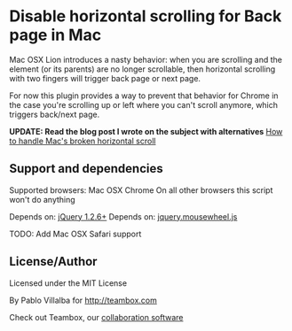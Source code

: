 Disable horizontal scrolling for Back page in Mac
=================================================

Mac OSX Lion introduces a nasty behavior: when you are scrolling and
the element (or its parents) are no longer scrollable, then horizontal
scrolling with two fingers will trigger back page or next page.

For now this plugin provides a way to prevent that behavior for Chrome
in the case you're scrolling up or left where you can't scroll anymore,
which triggers back/next page.

**UPDATE: Read the blog post I wrote on the subject with alternatives**
[How to handle Mac's broken horizontal scroll](http://micho.biz/post/64853900698/mac-osx-lions-scroll-breaks-the-web)

Support and dependencies
------------------------

Supported browsers: Mac OSX Chrome
On all other browsers this script won't do anything

Depends on: [jQuery 1.2.6+](http://jquery.com/)
Depends on: [jquery.mousewheel.js](https://github.com/jquery/jquery-mousewheel)

TODO: Add Mac OSX Safari support

License/Author
--------------

Licensed under the MIT License

By Pablo Villalba for http://teambox.com

Check out Teambox, our [collaboration software](http://teambox.com)
